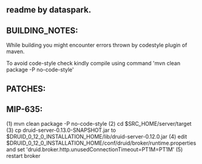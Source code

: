 readme by dataspark.
-------------------

BUILDING_NOTES:
---------------
While building you might encounter errors thrown by codestyle plugin of maven.

To avoid code-style check kindly compile using command 'mvn clean package -P no-code-style'

PATCHES:
-------------
MIP-635: 
--------
(1) mvn clean package -P no-code-style
(2) cd $SRC_HOME/server/target
(3) cp druid-server-0.13.0-SNAPSHOT.jar to $DRUID_0_12_0_INSTALLATION_HOME/lib/druid-server-0.12.0.jar 
(4) edit $DRUID_0_12_0_INSTALLATION_HOME/conf/druid/broker/runtime.properties and set 'druid.broker.http.unusedConnectionTimeout=PT1M=PT1M'
(5) restart broker
